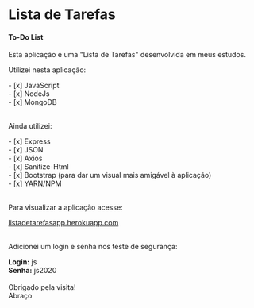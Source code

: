 <h1> Lista de Tarefas </h1>
<h4>To-Do List</h4>
<p>Esta aplicação é uma "Lista de Tarefas" desenvolvida em meus estudos.</p>
<p>Utilizei nesta aplicação:</p>
- [x] JavaScript<br>
- [x] NodeJs<br>
- [x] MongoDB<br>
<br>
<p>Ainda utilizei:</p>
- [x] Express<br>
- [x] JSON<br>
- [x] Axios<br>
- [x] Sanitize-Html<br>
- [x] Bootstrap (para dar um visual mais amigável à aplicação)<br>
- [x] YARN/NPM<br>
<br>
<p>Para visualizar a aplicação acesse:</p>
<a href='https://listadetarefasapp.herokuapp.com'>listadetarefasapp.herokuapp.com</a>
<br><br>
<p>Adicionei um login e senha nos teste de segurança:</p>
<b>Login:</b> js<br>
<b>Senha:</b> js2020<br>
<br>
Obrigado pela visita!<br>
Abraço
